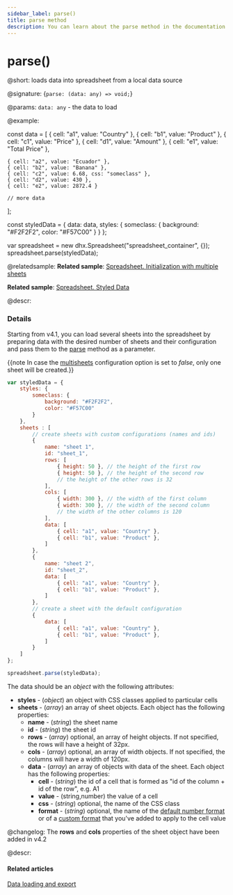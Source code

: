 ```yaml
---
sidebar_label: parse()
title: parse method
description: You can learn about the parse method in the documentation of the DHTMLX JavaScript Spreadsheet library. Browse developer guides and API reference, try out code examples and live demos, and download a free 30-day evaluation version of DHTMLX Spreadsheet.
---
```


# parse()

@short: loads data into spreadsheet from a local data source

@signature: {`parse: (data: any) => void;`}

@params:
`data: any` - the data to load

@example:

const data = [
	{ cell: "a1", value: "Country" },
	{ cell: "b1", value: "Product" },
	{ cell: "c1", value: "Price" },
	{ cell: "d1", value: "Amount" },
	{ cell: "e1", value: "Total Price" },

	{ cell: "a2", value: "Ecuador" },
	{ cell: "b2", value: "Banana" },
	{ cell: "c2", value: 6.68, css: "someclass" },
	{ cell: "d2", value: 430 },
	{ cell: "e2", value: 2872.4 }
    
    // more data
];

const styledData = {
	data: data,
	styles: {
		someclass: {
			background: "#F2F2F2",
			color: "#F57C00"
		}
	}
};

var spreadsheet = new dhx.Spreadsheet("spreadsheet_container", {});
spreadsheet.parse(styledData);

@relatedsample:
**Related sample**: [Spreadsheet. Initialization with multiple sheets](https://snippet.dhtmlx.com/ihtkdcoc)

**Related sample**: [Spreadsheet. Styled Data](https://snippet.dhtmlx.com/abnh7glb)

@descr:

### Details

Starting from v4.1, you can load several sheets into the spreadsheet by preparing data with the desired number of sheets and their configuration and pass them to the [parse](api/spreadsheet_parse_method.md) method as a parameter. 

{{note In case the [multisheets](api/spreadsheet_multisheets_config.md) configuration option is set to *false*, only one sheet will be created.}}

~~~js
var styledData = {
    styles: {
        someclass: {
            background: "#F2F2F2",
            color: "#F57C00"
        }
    },
    sheets : [
        // create sheets with custom configurations (names and ids)
        { 
            name: "sheet 1", 
            id: "sheet_1",
            rows: [
                { height: 50 }, // the height of the first row
                { height: 50 }, // the height of the second row
                // the height of the other rows is 32
            ],
            cols: [
                { width: 300 }, // the width of the first column
                { width: 300 }, // the width of the second column
                // the width of the other columns is 120
            ],
            data: [
                { cell: "a1", value: "Country" },
                { cell: "b1", value: "Product" },
            ]
        }, 
        { 
            name: "sheet 2", 
            id: "sheet_2", 
            data: [
                { cell: "a1", value: "Country" },
                { cell: "b1", value: "Product" },
            ]
        },
        // create a sheet with the default configuration
        { 
            data: [
                { cell: "a1", value: "Country" },
                { cell: "b1", value: "Product" },
            ]
        } 
    ]
};

spreadsheet.parse(styledData);
~~~

The data should be an *object* with the following attributes:

- **styles** - (*object*) an object with CSS classes applied to particular cells
- **sheets** - (*array*) an array of sheet objects. Each object has the following properties:
    - **name** - (*string*) the sheet name
    - **id** - (*string*) the sheet id
    - **rows** - (*array*) optional, an array of height objects. If not specified, the rows will have a height of 32px.
    - **cols** - (*array*) optional, an array of width objects. If not specified, the columns will have a width of 120px. 
    - **data** - (*array*) an array of objects with data of the sheet. Each object has the following properties:
        - **cell** - (*string*) the id of a cell that is formed as "id of the column + id of the row", e.g. A1
        - **value** - (string,number) the value of a cell
        - **css** - (*string*) optional, the name of the CSS class
        - **format** - (*string*) optional, the name of the [default number format](number_formatting.md/#default-number-formats) or of a [custom format](number_formatting.md#formats-customization) that you've added to apply to the cell value

@changelog:
The **rows** and **cols** properties of the sheet object have been added in v4.2

@descr:
#### Related articles

[Data loading and export](loading_data.md)